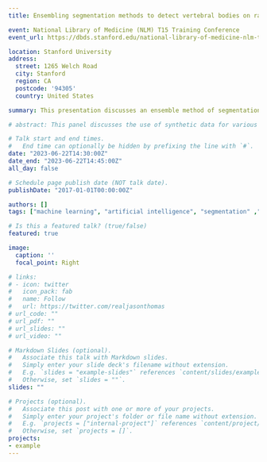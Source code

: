 ```yaml
---
title: Ensembling segmentation methods to detect vertebral bodies on radiographs

event: National Library of Medicine (NLM) T15 Training Conference
event_url: https://dbds.stanford.edu/national-library-of-medicine-nlm-t15-training-conference/

location: Stanford University
address:
  street: 1265 Welch Road
  city: Stanford
  region: CA
  postcode: '94305'
  country: United States

summary: This presentation discusses an ensemble method of segmentation models to detect the approximate location of VBs and maximize the number of true positives on lateral thoracic and lumbar radiographs of the spine. Such a model could play a crucial role in an automated opportunistic screening tool of osteoporosis via detection of vertebral compression fractures.

# abstract: This panel discusses the use of synthetic data for various real analyses related to the COVID-19 pandemic. Using a synthetic dataset derived from N3C data, panelists have performed studies of data characterization, epidemic measurement, prevalence prediction, and inpatient severity prediction, and compared the data to results drawn from the original dataset. The panel provides a comprehensive review of how synthetic data can be used for analysis. While each of the studies could be considered separately, the combination of studies together creates an opportunity to clearly recognize the status of synthetic data validation, which can better advance the appropriate application of the technology in informatics broadly.

# Talk start and end times.
#   End time can optionally be hidden by prefixing the line with `#`.
date: "2023-06-22T14:30:00Z"
date_end: "2023-06-22T14:45:00Z"
all_day: false

# Schedule page publish date (NOT talk date).
publishDate: "2017-01-01T00:00:00Z"

authors: []
tags: ["machine learning", "artificial intelligence", "segmentation" ,"object detection", "radiograph", "vertebral body", "ensemble model", "Mask-RCNN", "U-Net", "radiograph"]

# Is this a featured talk? (true/false)
featured: true

image:
  caption: ''
  focal_point: Right

# links:
# - icon: twitter
#   icon_pack: fab
#   name: Follow
#   url: https://twitter.com/realjasonthomas
# url_code: ""
# url_pdf: ""
# url_slides: ""
# url_video: ""

# Markdown Slides (optional).
#   Associate this talk with Markdown slides.
#   Simply enter your slide deck's filename without extension.
#   E.g. `slides = "example-slides"` references `content/slides/example-slides.md`.
#   Otherwise, set `slides = ""`.
slides: ""

# Projects (optional).
#   Associate this post with one or more of your projects.
#   Simply enter your project's folder or file name without extension.
#   E.g. `projects = ["internal-project"]` references `content/project/deep-learning/index.md`.
#   Otherwise, set `projects = []`.
projects:
- example
---
```

